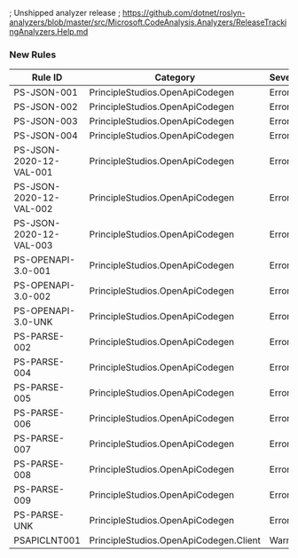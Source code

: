 ﻿; Unshipped analyzer release
; https://github.com/dotnet/roslyn-analyzers/blob/master/src/Microsoft.CodeAnalysis.Analyzers/ReleaseTrackingAnalyzers.Help.md

### New Rules
Rule ID | Category | Severity | Notes
--------|----------|----------|-------
PS-JSON-001 | PrincipleStudios.OpenApiCodegen | Error | TransformationDiagnostics
PS-JSON-002 | PrincipleStudios.OpenApiCodegen | Error | TransformationDiagnostics
PS-JSON-003 | PrincipleStudios.OpenApiCodegen | Error | TransformationDiagnostics
PS-JSON-004 | PrincipleStudios.OpenApiCodegen | Error | TransformationDiagnostics
PS-JSON-2020-12-VAL-001 | PrincipleStudios.OpenApiCodegen | Error | TransformationDiagnostics
PS-JSON-2020-12-VAL-002 | PrincipleStudios.OpenApiCodegen | Error | TransformationDiagnostics
PS-JSON-2020-12-VAL-003 | PrincipleStudios.OpenApiCodegen | Error | TransformationDiagnostics
PS-OPENAPI-3.0-001 | PrincipleStudios.OpenApiCodegen | Error | TransformationDiagnostics
PS-OPENAPI-3.0-002 | PrincipleStudios.OpenApiCodegen | Error | TransformationDiagnostics
PS-OPENAPI-3.0-UNK | PrincipleStudios.OpenApiCodegen | Error | TransformationDiagnostics
PS-PARSE-002 | PrincipleStudios.OpenApiCodegen | Error | TransformationDiagnostics
PS-PARSE-004 | PrincipleStudios.OpenApiCodegen | Error | TransformationDiagnostics
PS-PARSE-005 | PrincipleStudios.OpenApiCodegen | Error | TransformationDiagnostics
PS-PARSE-006 | PrincipleStudios.OpenApiCodegen | Error | TransformationDiagnostics
PS-PARSE-007 | PrincipleStudios.OpenApiCodegen | Error | TransformationDiagnostics
PS-PARSE-008 | PrincipleStudios.OpenApiCodegen | Error | TransformationDiagnostics
PS-PARSE-009 | PrincipleStudios.OpenApiCodegen | Error | TransformationDiagnostics
PS-PARSE-UNK | PrincipleStudios.OpenApiCodegen | Error | A conversion error was encountered
PSAPICLNT001 | PrincipleStudios.OpenApiCodegen.Client | Warning | ClientGenerator
